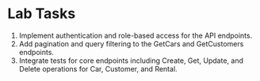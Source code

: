 # Lab Tasks

1. Implement authentication and role-based access for the API endpoints.
2. Add pagination and query filtering to the GetCars and GetCustomers endpoints.
3. Integrate tests for core endpoints including Create, Get, Update, and Delete operations for Car, Customer, and Rental.
